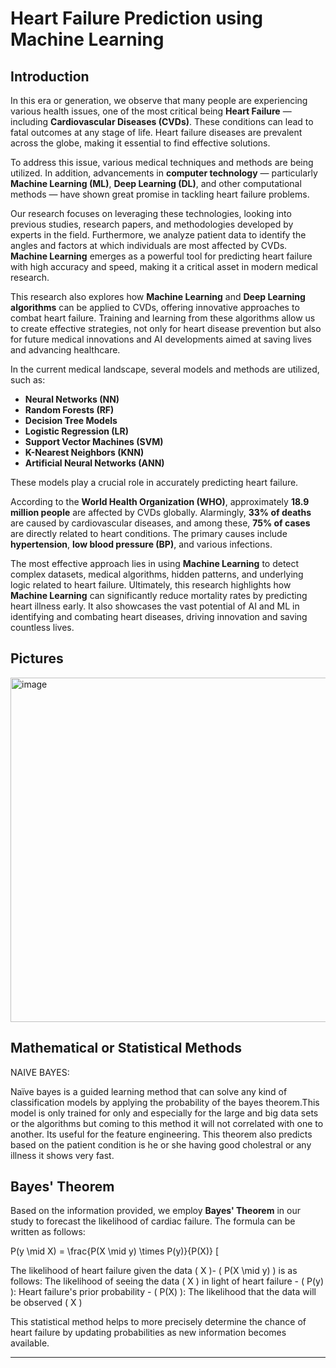 # Heart Failure Prediction using Machine Learning

## Introduction

In this era or generation, we observe that many people are experiencing various health issues, one of the most critical being **Heart Failure** — including **Cardiovascular Diseases (CVDs)**. These conditions can lead to fatal outcomes at any stage of life. Heart failure diseases are prevalent across the globe, making it essential to find effective solutions.

To address this issue, various medical techniques and methods are being utilized. In addition, advancements in **computer technology** — particularly **Machine Learning (ML)**, **Deep Learning (DL)**, and other computational methods — have shown great promise in tackling heart failure problems.

Our research focuses on leveraging these technologies, looking into previous studies, research papers, and methodologies developed by experts in the field. Furthermore, we analyze patient data to identify the angles and factors at which individuals are most affected by CVDs. **Machine Learning** emerges as a powerful tool for predicting heart failure with high accuracy and speed, making it a critical asset in modern medical research.

This research also explores how **Machine Learning** and **Deep Learning algorithms** can be applied to CVDs, offering innovative approaches to combat heart failure. Training and learning from these algorithms allow us to create effective strategies, not only for heart disease prevention but also for future medical innovations and AI developments aimed at saving lives and advancing healthcare.

In the current medical landscape, several models and methods are utilized, such as:

- **Neural Networks (NN)**
- **Random Forests (RF)**
- **Decision Tree Models**
- **Logistic Regression (LR)**
- **Support Vector Machines (SVM)**
- **K-Nearest Neighbors (KNN)**
- **Artificial Neural Networks (ANN)**

These models play a crucial role in accurately predicting heart failure.

According to the **World Health Organization (WHO)**, approximately **18.9 million people** are affected by CVDs globally. Alarmingly, **33% of deaths** are caused by cardiovascular diseases, and among these, **75% of cases** are directly related to heart conditions. The primary causes include **hypertension**, **low blood pressure (BP)**, and various infections.

The most effective approach lies in using **Machine Learning** to detect complex datasets, medical algorithms, hidden patterns, and underlying logic related to heart failure. Ultimately, this research highlights how **Machine Learning** can significantly reduce mortality rates by predicting heart illness early. It also showcases the vast potential of AI and ML in identifying and combating heart diseases, driving innovation and saving countless lives.

## Pictures

<img width="551" alt="image" src="https://github.com/user-attachments/assets/64e66b8e-80cd-46f2-816b-b69d44b7a129" />


## Mathematical or Statistical Methods

NAIVE BAYES:

Naïve bayes is a guided learning method that can solve any kind of classification models by applying the probability of the bayes theorem.This model is only trained for only and especially for the large and big data sets or the algorithms but coming to this method it will not correlated with one to another.
Its useful for the feature engineering.
This theorem also predicts based on the patient condition is he or she having good cholestral or any illness it shows very fast.
## Bayes' Theorem

Based on the information provided, we employ **Bayes' Theorem** in our study to forecast the likelihood of cardiac failure. The formula can be written as follows:

P(y \mid X) = \frac{P(X \mid y) \times P(y)}{P(X)} \[

The likelihood of heart failure given the data \( X \)- \( P(X \mid y) \) is as follows: The likelihood of seeing the data \( X \) in light of heart failure - \( P(y) \): Heart failure's prior probability - \( P(X) \): The likelihood that the data will be observed \( X \)

This statistical method helps to more precisely determine the chance of heart failure by updating probabilities as new information becomes available.





---

